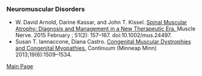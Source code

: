 ### Neuromuscular Disorders
- W. David Arnold, Darine Kassar, and John T. Kissel. <a href = "https://tracielin.github.io/PICU_Resources/SMA - diagnosis and management.pdf">Spinal Muscular Atrophy: Diagnosis and Management in a New Therapeutic Era. </a>Muscle Nerve. 2015 February ; 51(2): 157–167. doi:10.1002/mus.24497.
- Susan T. Iannaccone, Diana Castro. <a href = "https://tracielin.github.io/PICU_Resources/Congenital%20muscular%20dystrophies.pdf"> Congenital Muscular Dystrophies and Congenital Myopathies.</a> Continuum (Minneap Minn) 2013;19(6):1509–1534.


<a href = "https://tracielin.github.io/PICU_Resources/index"> Main Page </a>
